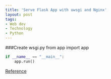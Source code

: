 ```yaml
---
title: 'Serve Flask App with uwsgi and Nginx'
layout: post
tags:
- Web dev
- Technology
- Python
---
```

###Create wsgi.py
from app import app
```python
if __name__ == "__main__":
    app.run()
```
[Reference](https://www.digitalocean.com/community/tutorials/how-to-serve-flask-applications-with-uwsgi-and-nginx-on-ubuntu-14-04)
